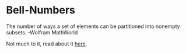 # Bell-Numbers
The number of ways a set of elements can be partitioned into nonempty subsets. -Wolfram MathWorld

Not much to it, read about it [here](http://mathworld.wolfram.com/BellNumber.html). 
